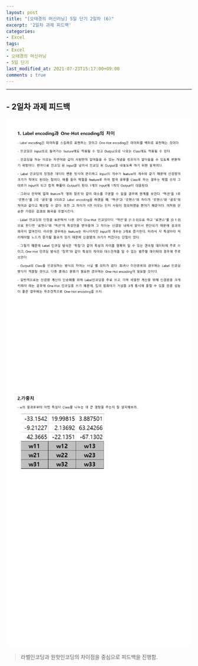 ```yaml
---
layout: post
title: "[오태경의 머신러닝] 5일 단기 2일차 (6)"
excerpt: '2일차 과제 피드백'
categories:
- Excel
tags:
- Excel
- 오태경의 머신러닝
- 5일 단기
last_modified_at: 2021-07-23T15:17:00+09:00
comments : true
---
```

<hr>

<h2>- 2일차 과제 피드백</h2>
<div style="align-items: center;">
    <img src="/assets/post-image/Excel-5일-단기-2/2일차 과제 피드백-1.png">
</div>
<div style="align-items: center;">
    <img src="/assets/post-image/Excel-5일-단기-2/2일차 과제 피드백-2.png">
</div>

> 라벨인코딩과 원핫인코딩의 차이점을 중심으로 피드백을 진행함.

<br>
